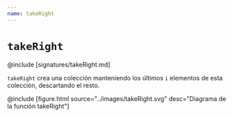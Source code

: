```yaml
---
name: takeRight
---
```


# `takeRight`

@include [signatures/takeRight.md]

`takeRight` crea una colección manteniendo los últimos `i` elementos de esta colección, descartando el resto.

@include [figure.html source="../images/takeRight.svg" desc="Diagrama de la función takeRight"]
